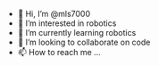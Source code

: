 - 👋 Hi, I’m @mls7000
- 👀 I’m interested in robotics
- 🌱 I’m currently learning robotics
- 💞️ I’m looking to collaborate on code
- 📫 How to reach me ...

<!---
mls7000/mls7000 is a ✨ special ✨ repository because its `README.md` (this file) appears on your GitHub profile.
You can click the Preview link to take a look at your changes.
--->
